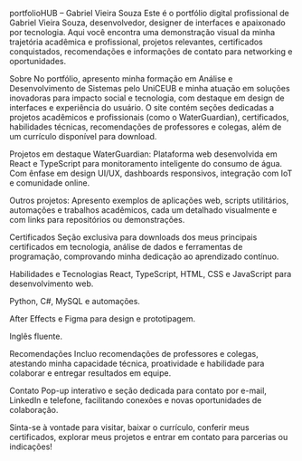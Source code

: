 portfolioHUB – Gabriel Vieira Souza
Este é o portfólio digital profissional de Gabriel Vieira Souza, desenvolvedor, designer de interfaces e apaixonado por tecnologia. Aqui você encontra uma demonstração visual da minha trajetória acadêmica e profissional, projetos relevantes, certificados conquistados, recomendações e informações de contato para networking e oportunidades.

Sobre
No portfólio, apresento minha formação em Análise e Desenvolvimento de Sistemas pelo UniCEUB e minha atuação em soluções inovadoras para impacto social e tecnologia, com destaque em design de interfaces e experiência do usuário. O site contém seções dedicadas a projetos acadêmicos e profissionais (como o WaterGuardian), certificados, habilidades técnicas, recomendações de professores e colegas, além de um currículo disponível para download.

Projetos em destaque
WaterGuardian: Plataforma web desenvolvida em React e TypeScript para monitoramento inteligente do consumo de água. Com ênfase em design UI/UX, dashboards responsivos, integração com IoT e comunidade online.

Outros projetos: Apresento exemplos de aplicações web, scripts utilitários, automações e trabalhos acadêmicos, cada um detalhado visualmente e com links para repositórios ou demonstrações.

Certificados
Seção exclusiva para downloads dos meus principais certificados em tecnologia, análise de dados e ferramentas de programação, comprovando minha dedicação ao aprendizado contínuo.

Habilidades e Tecnologias
React, TypeScript, HTML, CSS e JavaScript para desenvolvimento web.

Python, C#, MySQL e automações.

After Effects e Figma para design e prototipagem.

Inglês fluente.

Recomendações
Incluo recomendações de professores e colegas, atestando minha capacidade técnica, proatividade e habilidade para colaborar e entregar resultados em equipe.

Contato
Pop-up interativo e seção dedicada para contato por e-mail, LinkedIn e telefone, facilitando conexões e novas oportunidades de colaboração.

Sinta-se à vontade para visitar, baixar o currículo, conferir meus certificados, explorar meus projetos e entrar em contato para parcerias ou indicações!
